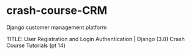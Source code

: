 # crash-course-CRM
Django customer management platform

TITLE:
User Registration and Login Authentication | Django (3.0) Crash Course Tutorials (pt 14)

